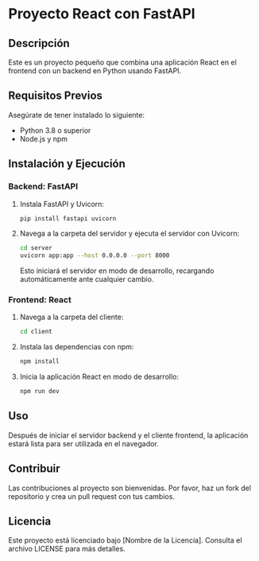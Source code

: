 # Proyecto React con FastAPI

## Descripción
Este es un proyecto pequeño que combina una aplicación React en el frontend con un backend en Python usando FastAPI.

## Requisitos Previos
Asegúrate de tener instalado lo siguiente:
- Python 3.8 o superior
- Node.js y npm

## Instalación y Ejecución

### Backend: FastAPI
1. Instala FastAPI y Uvicorn:
   ```bash
   pip install fastapi uvicorn
   ```
2. Navega a la carpeta del servidor y ejecuta el servidor con Uvicorn:
   ```bash
   cd server
   uvicorn app:app --host 0.0.0.0 --port 8000
   ```
   Esto iniciará el servidor en modo de desarrollo, recargando automáticamente ante cualquier cambio.

### Frontend: React
1. Navega a la carpeta del cliente:
   ```bash
   cd client
   ```
2. Instala las dependencias con npm:
   ```bash
   npm install
   ```
3. Inicia la aplicación React en modo de desarrollo:
   ```bash
   npm run dev
   ```

## Uso
Después de iniciar el servidor backend y el cliente frontend, la aplicación estará lista para ser utilizada en el navegador.

## Contribuir
Las contribuciones al proyecto son bienvenidas. Por favor, haz un fork del repositorio y crea un pull request con tus cambios.

## Licencia
Este proyecto está licenciado bajo [Nombre de la Licencia]. Consulta el archivo LICENSE para más detalles.

